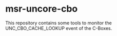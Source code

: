 # msr-uncore-cbo
This repository contains some tools to monitor the UNC_CBO_CACHE_LOOKUP event of the C-Boxes.
